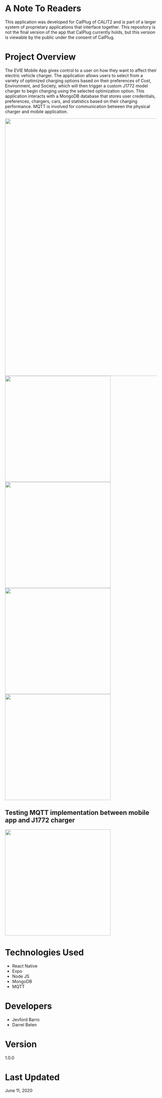 # A Note To Readers

This application was developed for CalPlug of CALIT2 and is part of a larger system of proprietary applications that interface together.  This repository is not the final version of the app that CalPlug currently holds, but this version is viewable by the public under the consent of CalPlug.

# Project Overview

The EVIE Mobile App gives control to a user on how they want to affect their electric vehicle charger.  The application allows users to select from a variety of optimized charging options based on their preferences of Cost, Environment, and Society, which will then trigger a custom J1772 model charger to begin charging using the selected optimization option.  This application interacts with a MongoDB database that stores user credentials, preferences, chargers, cars, and statistics based on their charging performance.  MQTT is involved for communication between the physical charger and mobile application.

<img src="EVIE.gif" width="850px">
<img src="Screenshot_1596238218.png" width="350px">
<img src="Screenshot_1596238233.png" width="350px">
<img src="Screenshot_1596238198.png" width="350px">
<img src="Screenshot_1596238248.png" width="350px">

## Testing MQTT implementation between mobile app and J1772 charger
<img src="mqttTesting.jpg" width="350px">

# Technologies Used

- React Native
- Expo
- Node JS
- MongoDB
- MQTT

# Developers

* Jevford Barro
* Darrel Belen

# Version

1.0.0

# Last Updated

June 11, 2020

